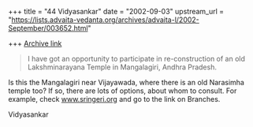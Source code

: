 +++
title = "44 Vidyasankar"
date = "2002-09-03"
upstream_url = "https://lists.advaita-vedanta.org/archives/advaita-l/2002-September/003652.html"

+++
[Archive link](https://lists.advaita-vedanta.org/archives/advaita-l/2002-September/003652.html)

>I have got an opportunity to participate in re-construction of an old
>Lakshminarayana Temple in Mangalagiri, Andhra Pradesh.
>

Is this the Mangalagiri near Vijayawada, where there is an old Narasimha
temple too? If so, there are lots of options, about whom to consult. For
example, check www.sringeri.org and go to the link on Branches.

Vidyasankar

